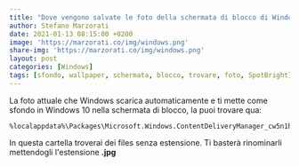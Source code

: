 ```yaml
---
title: "Dove vengono salvate le foto della schermata di blocco di Windows 10?"
author: Stefano Marzorati
date: 2021-01-13 08:15:00 +0200
image: 'https://marzorati.co/img/windows.png'
share-img: 'https://marzorati.co/img/windows.png'
layout: post
categories: [Windows]
tags: [sfondo, wallpaper, schermata, blocco, trovare, foto, SpotBright]
---
```

La foto attuale che Windows scarica automaticamente e ti mette come sfondo in Windows 10 nella schermata di blocco, la puoi trovare qua: 

	%localappdata%\Packages\Microsoft.Windows.ContentDeliveryManager_cw5n1h2txyewy\LocalState\Assets

In questa cartella troverai dei files senza estensione. Ti basterà rinominarli mettendogli l'estensione **.jpg**